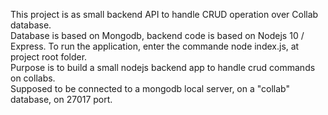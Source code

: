 This project is as small backend API to handle CRUD operation over Collab database.  
Database is based on Mongodb, backend code is based on Nodejs  10 / Express.
To run the application, enter the commande node index.js, at project root folder.  
Purpose is to build a small nodejs backend app to handle crud commands on collabs.  
Supposed to be connected to a mongodb local server, on a "collab" database, on 27017 port.  
